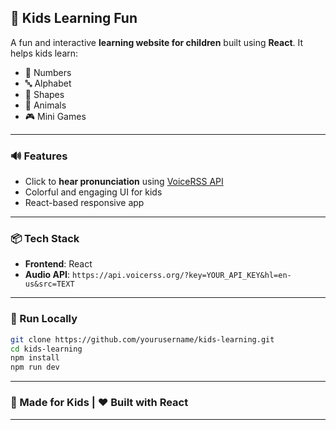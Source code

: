 ## 🎨 Kids Learning Fun

A fun and interactive **learning website for children** built using **React**. It helps kids learn:

* 🔢 Numbers
* 🔤 Alphabet
* 🔷 Shapes
* 🐶 Animals
* 🎮 Mini Games

---

### 🔊 Features

* Click to **hear pronunciation** using [VoiceRSS API](https://www.voicerss.org/)
* Colorful and engaging UI for kids
* React-based responsive app

---

### 📦 Tech Stack

* **Frontend**: React
* **Audio API**:
  `https://api.voicerss.org/?key=YOUR_API_KEY&hl=en-us&src=TEXT`

---

### 🚀 Run Locally

```bash
git clone https://github.com/yourusername/kids-learning.git
cd kids-learning
npm install
npm run dev
```

---

### 🧒 Made for Kids | ❤️ Built with React

---

